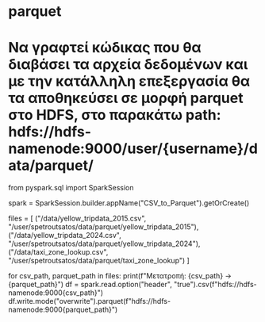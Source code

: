 # parquet
# Να γραφτεί κώδικας που θα διαβάσει τα αρχεία δεδομένων και με την κατάλληλη επεξεργασία θα τα αποθηκεύσει σε μορφή parquet στο HDFS, στο παρακάτω path:  hdfs://hdfs-namenode:9000/user/{username}/data/parquet/ 

from pyspark.sql import SparkSession

spark = SparkSession.builder.appName("CSV_to_Parquet").getOrCreate()

files = [
    ("/data/yellow_tripdata_2015.csv", "/user/spetroutsatos/data/parquet/yellow_tripdata_2015"),
    ("/data/yellow_tripdata_2024.csv", "/user/spetroutsatos/data/parquet/yellow_tripdata_2024"),
    ("/data/taxi_zone_lookup.csv",     "/user/spetroutsatos/data/parquet/taxi_zone_lookup")
]

for csv_path, parquet_path in files:
    print(f"Μετατροπή: {csv_path} -> {parquet_path}")
    df = spark.read.option("header", "true").csv(f"hdfs://hdfs-namenode:9000{csv_path}")
    df.write.mode("overwrite").parquet(f"hdfs://hdfs-namenode:9000{parquet_path}")
